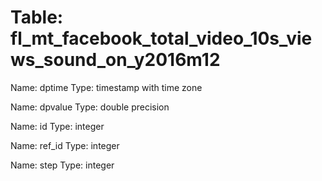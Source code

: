 Table: fl_mt_facebook_total_video_10s_views_sound_on_y2016m12
=============================================================

Name: dptime
Type: timestamp with time zone

Name: dpvalue
Type: double precision

Name: id
Type: integer

Name: ref_id
Type: integer

Name: step
Type: integer


